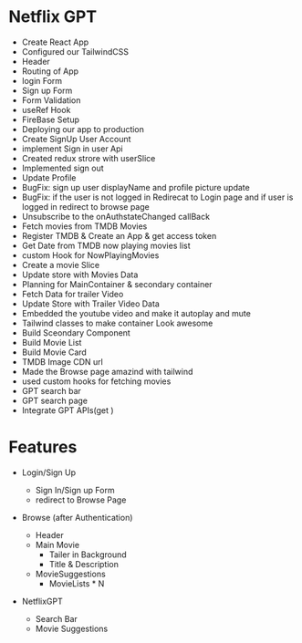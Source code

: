 # Netflix GPT
 - Create React App
 - Configured our TailwindCSS
 - Header
 - Routing of App
 - login Form
 - Sign up Form
 - Form Validation
 - useRef Hook
 - FireBase Setup
 - Deploying our app to production
 - Create SignUp User Account
 - implement Sign in user Api
 - Created redux strore with userSlice
 - Implemented sign out
 - Update Profile
 - BugFix: sign up user displayName and profile picture update
 - BugFix: if the user is not logged in Redirecat to Login page and if user is logged in redirect to browse page
 - Unsubscribe to the onAuthstateChanged callBack 
 - Fetch movies from TMDB Movies
 - Register TMDB & Create an App & get access token
 - Get Date from TMDB now playing movies list
 - custom Hook for NowPlayingMovies
 - Create a movie Slice
 - Update store with Movies Data
 - Planning for MainContainer & secondary container
 - Fetch Data for trailer Video
 - Update Store with Trailer Video Data
 - Embedded the youtube video and make it autoplay and mute 
 - Tailwind classes to make container Look awesome
 - Build Sceondary Component
 - Build Movie List
 - Build Movie Card
 - TMDB Image CDN url
 - Made the Browse page amazind with tailwind
 - used custom hooks for fetching movies
 - GPT search bar
 - GPT search page
 - Integrate GPT APIs(get )






# Features
 - Login/Sign Up
     - Sign In/Sign up Form
     - redirect to Browse Page


 - Browse (after Authentication)
   - Header
   - Main Movie
        - Tailer in Background
        - Title & Description
   - MovieSuggestions
        - MovieLists * N

 - NetflixGPT
    - Search Bar
    - Movie Suggestions

 